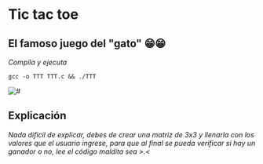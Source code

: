 # Tic tac toe 

## El famoso juego del "gato" 😁😁

_Compila y ejecuta_

```
gcc -o TTT TTT.c && ./TTT
```

<img src=/00.-Sources/Gifs/TTT.gif alt="#"/>

## Explicación 

_Nada dificil de explicar, debes de crear una matriz de 3x3 y llenarla con los valores que el usuario ingrese, para que al final se pueda verificar si hay un ganador o no, lee el código maldita sea >.<_



